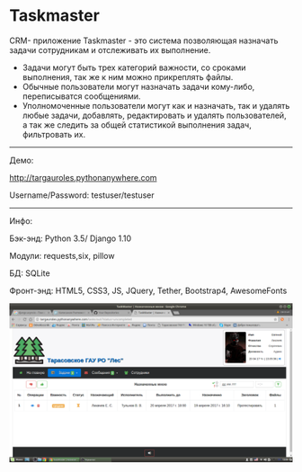 # Taskmaster
CRM-
приложение Taskmaster - это система позволяющая назначать задачи сотрудникам и отслеживать их выполнение.
- Задачи могут быть трех категорий важности, со сроками выполнения, так же к ним можно прикреплять файлы.
- Обычные пользователи могут назначать задачи кому-либо, переписыватся сообщениями.
- Уполномоченные пользователи могут как и назначать, так и удалять любые задачи, добавлять, редактировать и удалять пользователей,
а так же следить за общей статистикой выполнения задач, фильтровать их.

<hr>

Демо:

http://targauroles.pythonanywhere.com

Username/Password: testuser/testuser

<hr>

Инфо:

Бэк-энд: Python 3.5/ Django 1.10

Модули: requests,six, pillow

БД: SQLite

Фронт-энд: HTML5, CSS3, JS, JQuery, Tether, Bootstrap4, AwesomeFonts

<img src="taskmaster.png">
